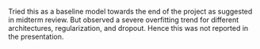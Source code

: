 Tried this as a baseline model towards the end of the project as suggested in midterm review. But observed a severe overfitting trend for different architectures, regularization, and dropout. Hence this was not 
reported in the presentation.
